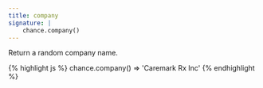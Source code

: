 ```yaml
---
title: company
signature: |
    chance.company()
---
```


Return a random company name.

{% highlight js %}
chance.company()
=> 'Caremark Rx Inc'
{% endhighlight %}
